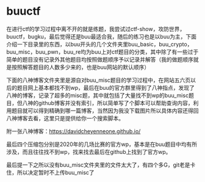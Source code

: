 # buuctf

  在进行ctf的学习过程中离不开的就是练题，我尝试过ctf-show，攻防世界，buuctf，bugku，最后觉得还是buu最适合我，随后的练习也是以buu为主，下面介绍一下目录里的东西，以buu开头的几个文件夹里buu_basic，buu_crypto，buu_misc，buu_pwn，buu_re均为buu上对ctf题目的分类，其中除了有一些过于简单的题目没有记录外其他题目均按照做题顺序予以记录并解答（我的做题顺序就是按照解答题目的人数多少来的，也是buu网站的默认顺序）

  下面的八神博客文件夹里是源自对buu_misc题目的学习过程中，在网站五六页以后的题目网上基本都找不到wp，最后在buu的官方群里得到了八神指点，发现了八神的博客，记录了超多的misc题，其中就包括了大量找不到wp的buu_misc题目，但八神的github博客并没有索引，所以简单写了个脚本可以帮助查询内容，利用题目就可以得到精确到哪一篇博客，当然因为我没下载图片所以具体内容还得回八神博客去看，这里只是提供给你一个搜索脚本。

附一张八神博客：https://davidcheyenneone.github.io/

最后四个压缩包分别是2020年的几场比赛的官方wp，基本是在buu题目中均有所涉及，而且往往找不到wp，找来找去最后在github上找到了官方wp。

最后提一下之所以没有buu_misc文件夹里的文件太大了，有四个多G，git老是卡住，所以决定暂时不上传buu_misc了